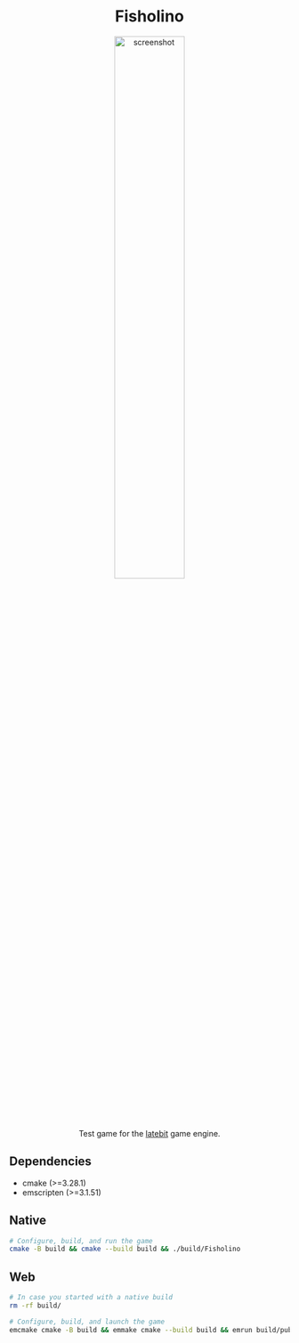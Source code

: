 <h1 align="center">Fisholino</h1>

<p align="center">
  <img width="50%" src="https://github.com/shikaan/fisholino/assets/17052868/73d9394a-5521-44e0-86d7-3da2591cf822" alt="screenshot">
</p>

<p align="center">
  Test game for the <a href="https://github.com/shikaan/latebit">latebit</a> game engine.
</p>

## Dependencies

* cmake (>=3.28.1)
* emscripten (>=3.1.51)

## Native

```sh
# Configure, build, and run the game
cmake -B build && cmake --build build && ./build/Fisholino
```

## Web

```sh
# In case you started with a native build
rm -rf build/

# Configure, build, and launch the game
emcmake cmake -B build && emmake cmake --build build && emrun build/public
```